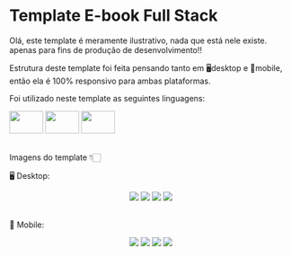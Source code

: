 # Template E-book Full Stack

Olá, este template é meramente ilustrativo, nada que está nele existe. apenas para fins de produção de desenvolvimento!!

Estrutura deste template foi feita pensando tanto em 🖥desktop e 📱mobile, então ela é 100% responsivo para ambas plataformas.

   Foi utilizado neste template as seguintes linguagens:

<div align="left">
   <img height="40" width="60" src="https://cdn.jsdelivr.net/gh/devicons/devicon/icons/html5/html5-original.svg" />
   <img height="40" width="60" src="https://cdn.jsdelivr.net/gh/devicons/devicon/icons/css3/css3-original.svg" />
   <img height="40" width="60" src="https://cdn.jsdelivr.net/gh/devicons/devicon/icons/jquery/jquery-original-wordmark.svg" />
   <br />
   <br />
</div>

Imagens do template 👇🏻
  
  🖥 Desktop:
  <div align="center">
    <img src="https://cdn.discordapp.com/attachments/799033637789761556/1083744796536999996/image.png" />
    <img src="https://cdn.discordapp.com/attachments/799033637789761556/1083744797157765150/image.png" />
    <img src="https://cdn.discordapp.com/attachments/799033637789761556/1083744797493297262/image.png" />
    <img src="https://cdn.discordapp.com/attachments/799033637789761556/1083744797820457000/image.png" />
      <br />
      <br />
   </div>
    
  📱 Mobile:
   <div align="center">
      <img src="https://cdn.discordapp.com/attachments/799033637789761556/1083745833264107520/image.png" />
      <img src="https://cdn.discordapp.com/attachments/799033637789761556/1083745833582862456/image.png" />
      <img src="https://cdn.discordapp.com/attachments/799033637789761556/1083745833834516480/image.png" />
      <img src="https://cdn.discordapp.com/attachments/799033637789761556/1083745834048442488/image.png" />
   </div>
